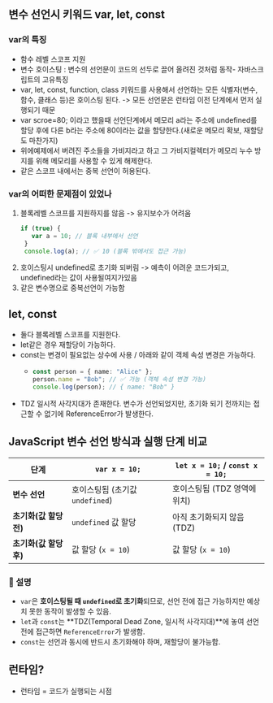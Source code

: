 ## 변수 선언시 키워드 var, let, const

### var의 특징
- 함수 레벨 스코프 지원
- 변수 호이스팅 : 변수의 선언문이 코드의 선두로 끌어 올려진 것처럼 동작- 자바스크립트의 고유특징 
- var, let, const, function, class 키워드를 사용해서 선언하는 모든 식별자(변수, 함수, 클래스 등)은 호이스팅 된다. -> 모든 선언문은 런타임 이전 단계에서 먼저 실행되기 때문
- var scroe=80; 이라고 했을때 선언단계에서 메모리 a라는 주소에 undefined를 할당 후에 다른 b라는 주소에 80이라는 값을 할당한다.(새로운 메모리 확보, 재할당도 마찬가지)
- 위에예제에서 버려진 주소들을 가비지라고 하고 그 가비지컬렉터가 메모리 누수 방지를 위해 메모리를 사용할 수 있게 해제한다.
- 같은 스코프 내에서는 중복 선언이 허용된다.

### var의 어떠한 문제점이 있었나
1. 블록레벨 스코프를 지원하지를 않음 -> 유지보수가 어려움
   ```typescript
   if (true) {
      var a = 10; // 블록 내부에서 선언
    }
    console.log(a); // ✅ 10 (블록 밖에서도 접근 가능)
    ```
2. 호이스팅시 undefined로 초기화 되버림 -> 예측이 어려운 코드가되고, undefined라는 값이 사용될여지가있음
3. 같은 변수명으로 중복선언이 가능함

## let, const
- 둘다 블록레벨 스코프를 지원한다.
- let같은 경우 재할당이 가능하다.
- const는 변경이 필요없는 상수에 사용 / 아래와 같이 객체 속성 변경은 가능하다.
  - ```typescript
    const person = { name: "Alice" };
    person.name = "Bob"; // ✅ 가능 (객체 속성 변경 가능)
    console.log(person); // { name: "Bob" }
    ```
- TDZ 일시적 사각지대가 존재한다. 변수가 선언되었지만, 초기화 되기 전까지는 접근할 수 없기에 ReferenceError가 발생한다.


## JavaScript 변수 선언 방식과 실행 단계 비교

| 단계 | `var x = 10;` | `let x = 10;` / `const x = 10;` |
|------|----------------------------|--------------------------------|
| **변수 선언** | 호이스팅됨 (초기값 `undefined`) | 호이스팅됨 (TDZ 영역에 위치) |
| **초기화(값 할당 전)** | `undefined` 값 할당 | 아직 초기화되지 않음 (TDZ) |
| **초기화(값 할당 후)** | 값 할당 (`x = 10`) | 값 할당 (`x = 10`) |

### 📝 설명
- `var`은 **호이스팅될 때 `undefined`로 초기화**되므로, 선언 전에 접근 가능하지만 예상치 못한 동작이 발생할 수 있음.
- `let`과 `const`는 **TDZ(Temporal Dead Zone, 일시적 사각지대)**에 놓여 선언 전에 접근하면 `ReferenceError`가 발생함.
- `const`는 선언과 동시에 반드시 초기화해야 하며, 재할당이 불가능함.


## 런타임?
- 런타임 = 코드가 실행되는 시점
